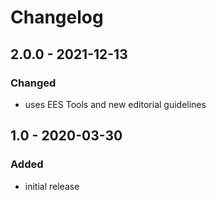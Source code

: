 # Changelog

## 2.0.0 - 2021-12-13

### Changed

- uses EES Tools and new editorial guidelines


## 1.0 - 2020-03-30

### Added

- initial release
